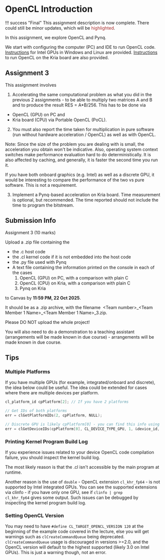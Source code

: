 # OpenCL Introduction

!!! success "Final"
    This assignment description is now complete. There could still be minor updates, which will be <span style="color: brown;">highlighted</span>. 
    

In this assignment, we explore OpenCL and Pynq. 

We start with configuring the computer (PC) and IDE to run OpenCL code. [Instructions](2_OpenCL_Instructions.md) for Intel GPUs in Windows and Linux are provided. [Instructions](3_Pynq_OpenCL_Kria.md) to run OpenCL on the Kria board are also provided.

## Assignment 3

This assignment involves

1) Accelerating the same computational problem as what you did in the previous 2 assignments - to be able to multiply two matrices A and B and to produce the result RES = A*B/256. This has to be done via

* OpenCL (GPU) on PC and 
* Kria board (CPU) via Portable OpenCL (PoCL). 

2) You must also report the time taken for multiplication in pure software (run without hardware acceleration / OpenCL) as well as with OpenCL.

Note: Since the size of the problem you are dealing with is small, the acceleration you obtain won't be indicative. Also, operating system context switches make performance evaluation hard to do deterministically. It is also affected by caching, and generally, it is faster the second time you run it.

If you have both onboard graphics (e.g. Intel) as well as a discrete GPU, it would be interesting to compare the performance of the two vs pure software. This is not a requirement.

3) Implement a Pynq-based acceleration on Kria board. Time measurement is optional, but recommended. The time reported should not include the time to program the bitstream.

## Submission Info

Assignment 3 (10 marks)

Upload a .zip file containing the

* the .c host code
* the .cl kernel code if it is not embedded into the host code
* the .py file used with Pynq
* A text file containing the information printed on the console in each of the cases
    1) OpenCL (GPU) on PC, with a comparison with plain C
    2) OpenCL (CPU) on Kria, with a comparison with plain C
    3) Pynq on Kria

to Canvas by **11:59 PM, 22 Oct 2025**.

It should be as a .zip archive, with the filename  <Team number\>\_<Team Member 1 Name\>\_<Team Member 1 Name\>\_3.zip.

Please DO NOT upload the whole project!

You will also need to do a demonstration to a teaching assistant (arrangements will be made known in due course) - arrangements will be made known in due course.

## Tips

### Multiple Platforms

If you have multiple GPUs (for example, integrated/onboard and discrete), the idea below could be useful. The idea could be extended for cases where there are multiple devices per platform.

``` c
cl_platform_id cpPlatform[2]; // If you have 2 platforms

// Get IDs of both platforms
err = clGetPlatformIDs(2, cpPlatform, NULL);

// Discrete GPU is likely cpPlatform[0] - you can find this info using clinfo. Change this to cpPlatform[1] to change to onboard graphics.
err = clGetDeviceIDs(cpPlatform[0], CL_DEVICE_TYPE_GPU, 1, &device_id, NULL);
```

### Printing Kernel Program Build Log

If you experience issues related to your device OpenCL code compilation failure, you should inspect the kernel build log.

The most likely reason is that the .cl isn't accessible by the main program at runtime.

Another reason is the use of `double` - OpenCL extension `cl_khr_fp64` - is not supported by Intel integrated GPUs. You can see the supported extensions via clinfo - if you have only one GPU, see if `clinfo | grep cl_khr_fp64` gives some output. Such issues can be debugged by inspecting the kernel program build log.

### Setting OpenCL Version

You may need to have `#define CL_TARGET_OPENCL_VERSION 120` at the beginning of the example code covered in the lecture, else you will get warnings such as `clCreateCommandQueue` being deprecated. `clCreateCommandQueue` usage is discouraged in versions >=2.0, and the OpenCL version will default to the highest supported (likely 3.0 on Intel GPUs). This is just a warning though, not an error.
